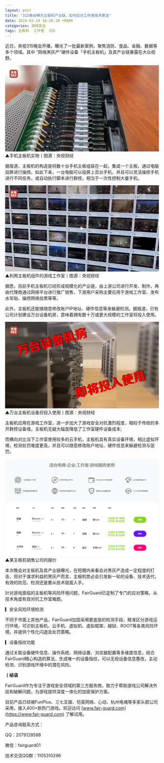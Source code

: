 ```yaml
---
layout: post
title: "315晚会曝光主板机产业链，如何应对工作室技术更迭"
date: 2024-03-18 16:26:10 +0800
categories: 游戏安全
tags: 主板机  工作室  315
---
```


近日，央视315晚会开播，曝光了一批最新案例，聚焦消防、食品、金融、数据等多个领域。其中 “网络黑灰产”硬件设备「手机主板机」及其产业链暴露在大众视野。<!-- more -->  

![315_21](/assets/res/202103/主板机实拍.png)  
▲手机主板机实物丨图源：央视财经  

据报道，主板机的构造是将数十台手机主板组装在一起，集成一个主板，通过电脑投屏进行操控。如此下来，一台电脑可以投屏上百台手机，并且可以灵活操控手机进行不同任务，或自动执行脚本进行群控，相当于一次性控制大量手机。  

![315_21](/assets/res/202103/主板机操控游戏.png)  
▲利用主板机组件的游戏工作室丨图源：央视财经  

据悉，目前手机主板机已经形成规模化的产业链，由上游公司进行开发、制作，再由代理商通过网络平台进行推广销售，下游用户采购主要应用于游戏工作室、发布水军贴、操控网络投票等等。  

此外，主板机还能够随意修改账户IP地址、硬件信息等来躲避检测。据报道，已有公司计划建设万台设备机房，意味着拥有数十万或更大规模的工作室将投入使用。  

![315_21](/assets/res/202103/主板机机房.png)  
▲万台主板机设备将投入使用丨图源：央视财经  

主板机应用在游戏工作室，进一步加大了游戏安全对抗激烈程度，相较于传统的多开群控设备墙，主板机无疑大幅度降低了工作室硬件设备成本;  

而横向对比当下工作室使用较多的云手机，主板机具有真实设备环境，相比虚拟环境，检测处罚难度更高，并且可以随意修改账户地址、硬件信息来躲避检测与惩罚。  

![315_21](/assets/res/202103/鸟尊主板机-鸟尊群控.png)  
▲某主板机销售公司的报价  

本次晚会对主板机及其产业链曝光，在短期内来看会对黑灰产造成一定程度的打击，但对于谋求利益的黑灰产而言，主板机势必会引发新一轮的设备、技术迭代，有效的防范、检测还是要从技术层面入手。  

针对游戏面临的主板机等风险环境问题，FairGuard已定制了专门的应对策略，从技术角度有效对抗工作室难题。  

▎安全风险环境检测  

不同于市面上其他产品，FairGuard加固采用更底层的检测手段，精准区分游戏运行环境，可识别主板机、云手机、虚拟机、虚拟框架、越狱、ROOT等各类风险环境，并提供个性化闪退及处罚策略。  

▎设备指纹功能  

通过关联设备硬件信息、操作系统、网络设置、浏览器配置等多维度信息，结合FairGuard精心构造的算法，生成唯一的设备指纹，可以无视设备信息篡改，主动检测、识别游戏环境中的潜在风险。  


**丨结语**  

FairGuard作为专注于游戏安全领域的第三方服务商，致力于帮助游戏公司解决外挂和破解问题，为游戏提供深度一体化的加密保护方案。  

目前产品已经被FunPlus、三七互娱、恺英网络、心动、杭州电魂等多家头部公司采用，接入400+款热门游戏。欢迎访问 [www.fair-guard.com](https://www.fair-guard.com) 了解试用。    

产品咨询联系方式：  

QQ：2079128588  

微信：fairguard01  

技术交流QQ群：1105310296  